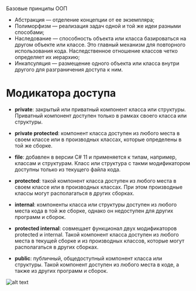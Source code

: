 Базовые принципы ООП
- Абстракция — отделение концепции от ее экземпляра;
- Полиморфизм — реализация задач одной и той же идеи разными способами;
- Наследование — способность объекта или класса базироваться на другом объекте или классе. Это главный механизм для повторного использования кода. Наследственное отношение классов четко определяет их иерархию;
- Инкапсуляция — размещение одного объекта или класса внутри другого для разграничения доступа к ним.


# Модикатора доступа 

- **private**: закрытый или приватный компонент класса или структуры. Приватный компонент доступен только в рамках своего класса или структуры.

- **private protected**: компонент класса доступен из любого места в своем классе или в производных классах, которые определены в той же сборке.

- **file**: добавлен в версии C# 11 и применяется к типам, например, классам и структурам. Класс или структура с такми модификатором доступны только из текущего файла кода.

- **protected**: такой компонент класса доступен из любого места в своем классе или в производных классах. При этом производные классы могут располагаться в других сборках.

- **internal**: компоненты класса или структуры доступен из любого места кода в той же сборке, однако он недоступен для других программ и сборок.

- **protected internal**: совмещает функционал двух модификаторов protected и internal. Такой компонент класса доступен из любого места в текущей сборке и из производных классов, которые могут располагаться в других сборках.

- **public**: публичный, общедоступный компонент класса или структуры. Такой компонент доступен из любого места в коде, а также из других программ и сборок.

![alt text](https://metanit.com/sharp/tutorial/pics/3.38.png)
